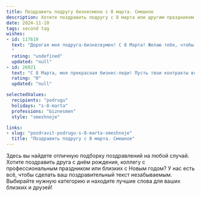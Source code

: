 ```yaml
---
title: Поздравить подругу бизнесмена с 8 марта. Смешное
description: Хотите поздравить подругу с 8 марта или другим праздником? Наш ИИ создаст незабываемое поздравление, а вы обязательно выделитесь среди других.  
date: 2024-11-10
tags: second tag
wishes:
- id: 117619
  text: "Дорогая моя подруга-бизнесвумен! С 8 Марта! Желаю тебе, чтобы твои сделки были такими же сладкими, как шоколадные конфеты, а конкуренты – такими же беспомощными, как котёнок, запутавшийся в клубочках пряжи. Пусть твой финансовый успех будет настолько ошеломительным, что придётся заказывать личный вертолёт, чтобы успевать везде!  И помни: даже самая крутая бизнес-леди заслуживает отдыха и хорошего настроения.  Так что — расслабься, отдохни и прими миллион комплиментов в свой адрес!
  "
  rating: "undefined"
  updated: "null"
- id: 26921
  text: "С 8 Марта, моя прекрасная бизнес-леди! Пусть твои контракты всегда заключаются с улыбкой, а твои сделки – с хлопком в ладоши. Пусть твои клиенты не только приносят прибыль, но и радуют тебя своей благодарностью. И да пребудет с тобой удача, как неизменный бонус на каждом этапе твоего успешного пути! Счастья, здоровья и море позитива в этот прекрасный женский день!"
  rating: "0"
  updated: "null"

selectedValues:
  recipients: "podrugu"
  holidays: "s-8-marta"
  professions: "biznesmen"
  style: "smeshnoje"

links:
- slug: "pozdravit-podrugu-s-8-marta-smeshnoje"
  title: "Поздравить подругу с 8 марта. Смешное"
---
```


Здесь вы найдете отличную подборку поздравлений на любой случай. 
Хотите поздравить друга с днём рождения, коллегу с профессиональным праздником или близких с Новым годом? У нас есть всё, чтобы сделать ваш поздравительный текст незабываемым. Выбирайте нужную категорию и находите лучшие слова для ваших близких и друзей!
